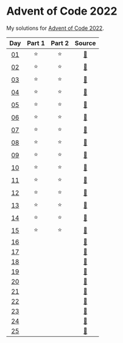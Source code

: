 # Advent of Code 2022

My solutions for [Advent of Code 2022](https://adventofcode.com/2022/). 


| Day | Part 1 | Part 2 | Source |
|:---:|:------:|:------:|:------:|
|  [01](https://adventofcode.com/2022/day/1) | :star: | :star: | [:page_facing_up:](https://github.com/hmludwig/aoc2022/blob/main/src/day01.py)
|  [02](https://adventofcode.com/2022/day/2) | :star: | :star: | [:page_facing_up:](https://github.com/hmludwig/aoc2022/blob/main/src/day02.py)
|  [03](https://adventofcode.com/2022/day/3) | :star: | :star: | [:page_facing_up:](https://github.com/hmludwig/aoc2022/blob/main/src/day03.py)
|  [04](https://adventofcode.com/2022/day/4) | :star: | :star: | [:page_facing_up:](https://github.com/hmludwig/aoc2022/blob/main/src/day04.py)
|  [05](https://adventofcode.com/2022/day/5) | :star: | :star: | [:page_facing_up:](https://github.com/hmludwig/aoc2022/blob/main/src/day05.py)
|  [06](https://adventofcode.com/2022/day/6) | :star: | :star: | [:page_facing_up:](https://github.com/hmludwig/aoc2022/blob/main/src/day06.py)
|  [07](https://adventofcode.com/2022/day/7) | :star: | :star: | [:page_facing_up:](https://github.com/hmludwig/aoc2022/blob/main/src/day07.py)
|  [08](https://adventofcode.com/2022/day/8) | :star: | :star: | [:page_facing_up:](https://github.com/hmludwig/aoc2022/blob/main/src/day08.py)
|  [09](https://adventofcode.com/2022/day/9) | :star: | :star: | [:page_facing_up:](https://github.com/hmludwig/aoc2022/blob/main/src/day09.py)
|  [10](https://adventofcode.com/2022/day/10) | :star: | :star: | [:page_facing_up:](https://github.com/hmludwig/aoc2022/blob/main/src/day10.py)
|  [11](https://adventofcode.com/2022/day/11) | :star: | :star: | [:page_facing_up:](https://github.com/hmludwig/aoc2022/blob/main/src/day11.py)
|  [12](https://adventofcode.com/2022/day/12) | :star: | :star: | [:page_facing_up:](https://github.com/hmludwig/aoc2022/blob/main/src/day12.py)
|  [13](https://adventofcode.com/2022/day/13) | :star: | :star: | [:page_facing_up:](https://github.com/hmludwig/aoc2022/blob/main/src/day13.py)
|  [14](https://adventofcode.com/2022/day/14) | :star: | :star: | [:page_facing_up:](https://github.com/hmludwig/aoc2022/blob/main/src/day14.py)
|  [15](https://adventofcode.com/2022/day/15) | :star: | :star: | [:page_facing_up:](https://github.com/hmludwig/aoc2022/blob/main/src/day15.py)
|  [16](https://adventofcode.com/2022/day/16) |  |  | [:page_facing_up:](https://github.com/hmludwig/aoc2022/blob/main/src/day16.py)
|  [17](https://adventofcode.com/2022/day/17) |  |  | [:page_facing_up:](https://github.com/hmludwig/aoc2022/blob/main/src/day17.py)
|  [18](https://adventofcode.com/2022/day/18) |  |  | [:page_facing_up:](https://github.com/hmludwig/aoc2022/blob/main/src/day18.py)
|  [19](https://adventofcode.com/2022/day/19) |  |  | [:page_facing_up:](https://github.com/hmludwig/aoc2022/blob/main/src/day19.py)
|  [20](https://adventofcode.com/2022/day/20) |  |  | [:page_facing_up:](https://github.com/hmludwig/aoc2022/blob/main/src/day20.py)
|  [21](https://adventofcode.com/2022/day/21) |  |  | [:page_facing_up:](https://github.com/hmludwig/aoc2022/blob/main/src/day21.py)
|  [22](https://adventofcode.com/2022/day/22) |  |  | [:page_facing_up:](https://github.com/hmludwig/aoc2022/blob/main/src/day22.py)
|  [23](https://adventofcode.com/2022/day/23) |  |  | [:page_facing_up:](https://github.com/hmludwig/aoc2022/blob/main/src/day23.py)
|  [24](https://adventofcode.com/2022/day/24) |  |  | [:page_facing_up:](https://github.com/hmludwig/aoc2022/blob/main/src/day24.py)
|  [25](https://adventofcode.com/2022/day/25) |  |  | [:page_facing_up:](https://github.com/hmludwig/aoc2022/blob/main/src/day25.py)

